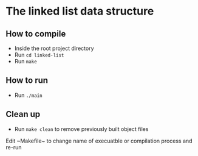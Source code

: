 # The linked list data structure

## How to compile
* Inside the root project directory
* Run `cd linked-list`
* Run `make`

## How to run
* Run `./main`

## Clean up
* Run `make clean` to remove previously built object files

Edit ~Makefile~ to change name of execuatble or compilation process and re-run
